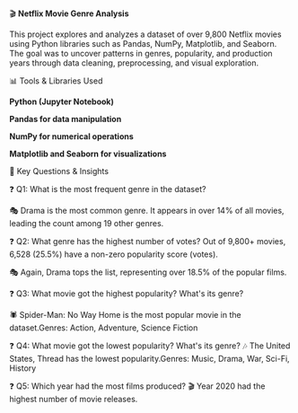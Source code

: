 🎬 **Netflix Movie Genre Analysis**

This project explores and analyzes a dataset of over 9,800 Netflix movies using Python libraries such as Pandas, NumPy, Matplotlib, and Seaborn. The goal was to uncover patterns in genres, popularity, and production years through data cleaning, preprocessing, and visual exploration.

📊 Tools & Libraries Used

**Python (Jupyter Notebook)**

**Pandas for data manipulation**

**NumPy for numerical operations**

**Matplotlib and Seaborn for visualizations**

📌 Key Questions & Insights

❓ Q1: What is the most frequent genre in the dataset?

🎭 Drama is the most common genre.
It appears in over 14% of all movies, leading the count among 19 other genres.

❓ Q2: What genre has the highest number of votes?
Out of 9,800+ movies, 6,528 (25.5%) have a non-zero popularity score (votes).

🎭 Again, Drama tops the list, representing over 18.5% of the popular films.

❓ Q3: What movie got the highest popularity? What's its genre?

🕷️ Spider-Man: No Way Home is the most popular movie in the dataset.Genres: Action, Adventure, Science Fiction

❓ Q4: What movie got the lowest popularity? What's its genre?
🎶 The United States, Thread has the lowest popularity.Genres: Music, Drama, War, Sci-Fi, History

❓ Q5: Which year had the most films produced?
🎬 Year 2020 had the highest number of movie releases.
